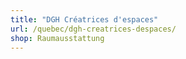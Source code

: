 ```yaml
---
title: "DGH Créatrices d'espaces"
url: /quebec/dgh-creatrices-despaces/
shop: Raumausstattung
---
```

